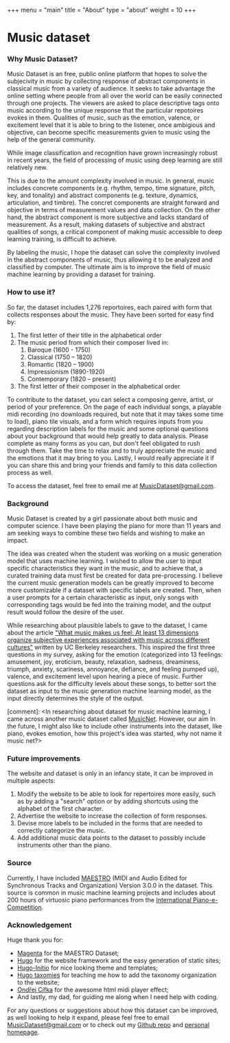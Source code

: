 +++
menu = "main"
title = "About"
type = "about"
weight = 10
+++

# Music dataset

### Why Music Dataset?
Music Dataset is an free, public online platform that hopes to solve the subjecivity in music by collecting response of abstract components in classical music from a variety of audience. It seeks to take advantage the online setting where people from all over the world can be easily connected through one projects. The viewers are asked to place descriptive tags onto music according to the unique response that the particular repotoires evokes in them. Qualities of music, such as the emotion, valence, or excitement level that it is able to bring to the listener, once ambigious and objective, can become specific measurements gvien to music using the help of the general community.

While image classification and recognition have grown increasingly robust in recent years, the field of processing of music using deep learning are still relatively new.

This is due to the amount complexity involved in music. In general, music includes concrete components (e.g. rhythm, tempo, time signature, pitch, key, and tonality) and abstract components (e.g. texture, dynamics, articulation, and timbre). The concret components are straight forward and objective in terms of measurement values and data collection. On the other hand, the abstract component is more subjective and lacks standard of measurement.  As a result, making datasets of subjective and abstract qualities of songs, a critical component of making music accessible to deep learning training, is difficult to achieve.

By labeling the music, I hope the dataset can solve the complexity involved in the abstract components of music, thus allowing it to be analyzed and classified by computer. The ultimate aim is to improve the field of music machine learning by providing a dataset for training.


### How to use it?
So far, the dataset includes 1,276 reportoires, each paired with form that collects responses about the music. They have been sorted for easy find by:
1. The first letter of their title in the alphabetical order
2. The music period from which their composer lived in:
   1. Baroque (1600 - 1750)
   2. Classical (1750 – 1820)
   3. Romantic (1820 – 1900)
   4. Impressionism (1890-1920)
   5. Contemporary (1820 – present)
3. The first letter of their composer in the alphabetical order

To contribute to the dataset, you can select a composing genre, artist, or period of your preference. On the page of each individual songs, a playable midi recording (no downloads required, but note that it may takes some time to load), piano tile visuals, and a form which requires inputs from you regarding description labels for the music and some optional questions about your background that would help greatly to data analysis. Please complete as many forms as you can, but don't feel obligated to rush through them. Take the time to relax and to truly appreciate the music and the emotions that it may bring to you. Lastly, I would really appreciate it if you can share this and bring your friends and family to this data collection process as well.

To access the dataset, feel free to email me at MusicDataset@gmail.com.

### Background
Music Dataset is created by a girl passionate about both music and computer science. I have been playing the piano for more than 11 years and am seeking ways to combine these two fields and wishing to make an impact.

The idea was created when the student was working on a music generation model that uses machine learning. I wished to allow the user to input specific characteristics they want in the music, and to achieve that, a curated training data must first be created for data pre-processing. I believe the current music generation models can be greatly improved to become more customizable if a dataset with specific labels are created. Then, when a user prompts for a certain characteristic as input, only songs with corresponding tags would be fed into the training model, and the output result would follow the desire of the user.

While researching about plausible labels to gave to the dataset, I came about the article ["What music makes us feel: At least 13 dimensions organize subjective experiences associated with music across different cultures"](https://www.pnas.org/content/117/4/1924) written by UC Berkeley researchers. This inspired the first three questions in my survey, asking for the emotion (categorized into 13 feelings: amusement, joy, eroticism, beauty, relaxation, sadness, dreaminess, triumph, anxiety, scariness, annoyance, defiance, and feeling pumped up), valence, and excitement level upon hearing a piece of music. Further questions ask for the difficulty levels about these songs, to better sort the dataset as input to the music generation machine learning model, as the input directly determines the style of the output.


[comment]: <In researching about dataset for music machine learning, I came across another music dataset called [MusicNet](https://homes.cs.washington.edu/~thickstn/musicnet.html). However, our aim In the future, I might also like to include other instruments into the dataset,
like piano, evokes emotion, how this project's idea was started, why not name it music net?>


### Future improvements
The website and dataset is only in an infancy state, it can be improved in multiple aspects:
1. Modify the website to be able to look for repertoires more easily, such as by adding a "search" option or by adding shortcuts using the alphabet of the first character.
2. Advertise the website to increase the collection of form responses.
3. Devise more labels to be included in the forms that are needed to correctly categorize the music.
4. Add additional music data points to the dataset to possibly include instruments other than the piano.


### Source
Currently, I have included [MAESTRO](https://magenta.tensorflow.org/datasets/maestro) (MIDI and Audio Edited for Synchronous Tracks and Organization) Version 3.0.0 in the dataset. This source is common in music machine learning projects and includes about 200 hours of virtuosic piano performances from the [International Piano-e-Competition](https://piano-e-competition.com).


### Acknowledgement
Huge thank you for:
* [Magenta](https://magenta.tensorflow.org/datasets/maestro) for the MAESTRO Dataset;
* [Hugo](https://gohugo.io/) for the website framework and the easy generation of static sites;
* [Hugo-Initio](https://github.com/miguelsimoni/hugo-initio) for nice looking theme and templates;
* [Hugo taxomies](https://github.com/guayom/hugo-taxonomies) for teaching me how to add the taxonomy organization to the website;
* [Ondřej Cífka](https://github.com/cifkao/html-midi-player) for the awesome html midi player effect;
* And lastly, my dad, for guiding me along when I need help with coding.

For any questions or suggestions about how this dataset can be improved, as well looking to help it expand, please feel free to email MusicDataset@gmail.com or to check out my [Github repo](https://github.com/MusicDataset/MusicDataset.github.io) and [personal homepage](https://ireneyrzd.github.io/).
